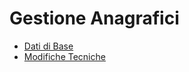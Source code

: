 # Gestione Anagrafici
- [Dati di Base](Documentazione%20SmeUP/NWS/News/000020/BR/_sidebar.md)
- [Modifiche Tecniche](Documentazione%20SmeUP/NWS/News/000020/MT/_sidebar.md)
